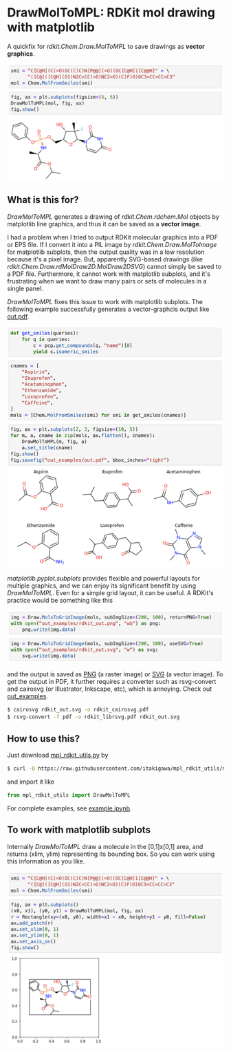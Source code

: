 # DrawMolToMPL: RDKit mol drawing with matplotlib

A quickfix for *rdkit.Chem.Draw.MolToMPL* to save drawings as **vector graphics**.

<img src="images/example.png" width="600">


## What is this for?

*DrawMolToMPL* generates a drawing of *rdkit.Chem.rdchem.Mol* objects by matplotlib line graphics, and thus it can be saved as a **vector image**.

I had a problem when I tried to output RDKit molecular graphics into a PDF or EPS file. If I convert it into a PIL image by *rdkit.Chem.Draw.MolToImage* for matplotlib subplots, then the output quality was in a low resolution because it's a pixel image. But, apparently SVG-based drawings (like *rdkit.Chem.Draw.rdMolDraw2D.MolDraw2DSVG*) cannot simply be saved to a PDF file. Furthermore, it cannot work with matplotlib subplots, and it's frustrating when we want to draw many pairs or sets of molecules in a single panel.

*DrawMolToMPL* fixes this issue to work with matplotlib subplots. The following example successfully generates a vector-graphcis output like [out.pdf](out_examples/out.pdf).

<img src="images/mpl_subplots.png" width="600">

*matplotlib.pyplot.subplots* provides flexible and powerful layouts for multiple graphics, and we can enjoy its significant benefit by using *DrawMolToMPL*. Even for a simple grid layout, it can be useful. A RDKit's practice would be something like this

<img src="images/rdkit_save.png" width="600">

and the output is saved as [PNG](out_examples/rdkit_out.png) (a raster image) or [SVG](out_examples/rdkit_out.svg) (a vector image). To get the output in PDF, it further requires a converter such as rsvg-convert and cairosvg (or Illustrator, Inkscape, etc), which is annoying. Check out [out_examples](out_examples).

```bash
$ cairosvg rdkit_out.svg -o rdkit_cairosvg.pdf
$ rsvg-convert -f pdf -o rdkit_librsvg.pdf rdkit_out.svg
```

## How to use this?

Just download [mpl_rdkit_utils.py](mpl_rdkit_utils.py) by 

```bash
$ curl -O https://raw.githubusercontent.com/itakigawa/mpl_rdkit_utils/main/mpl_rdkit_utils.py
```

and import it like

```python
from mpl_rdkit_utils import DrawMolToMPL
```

For complete examples, see [example.ipynb](example.ipynb).

## To work with matplotlib subplots


Internally *DrawMolToMPL* draw a molecule in the [0,1]x[0,1] area, and returns (xlim, ylim) representing its bounding box. So you can work using this information as you like.

<img src="images/output.png" width="600">

